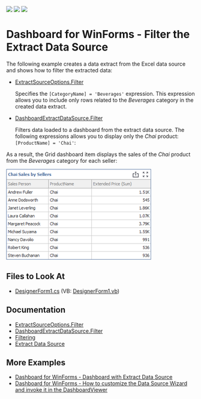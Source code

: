 <!-- default badges list -->
![](https://img.shields.io/endpoint?url=https://codecentral.devexpress.com/api/v1/VersionRange/422598616/21.2.3%2B)
[![](https://img.shields.io/badge/Open_in_DevExpress_Support_Center-FF7200?style=flat-square&logo=DevExpress&logoColor=white)](https://supportcenter.devexpress.com/ticket/details/T1040573)
[![](https://img.shields.io/badge/📖_How_to_use_DevExpress_Examples-e9f6fc?style=flat-square)](https://docs.devexpress.com/GeneralInformation/403183)
<!-- default badges end -->

# Dashboard for WinForms - Filter the Extract Data Source 

The following example creates a data extract from the Excel data source and shows how to filter the extracted data:

* [ExtractSourceOptions.Filter](https://docs.devexpress.com/Dashboard/DevExpress.DashboardCommon.ExtractSourceOptions.Filter)

     Specifies the `[CategoryName] = 'Beverages'` expression. This expression allows you to include only rows related to the _Beverages_ category in the created data extract. 

* [DashboardExtractDataSource.Filter](https://docs.devexpress.com/Dashboard/DevExpress.DashboardCommon.DashboardExtractDataSource.Filter)

    Filters data loaded to a dashboard from the extract data source. The following expressions allows you to display only the _Chai_ product: `[ProductName] = 'Chai'`:

As a result, the Grid dashboard item displays the sales of the _Chai_ product from the _Beverages_ category for each seller:

![extract-filtering-example](images/grid.png)

<!-- default file list -->

## Files to Look At

- [DesignerForm1.cs](./CS/ExtractFiltering/DesignerForm1.cs) (VB: [DesignerForm1.vb](./VB/ExtractFiltering/DesignerForm1.vb))

<!-- default file list end --> 

## Documentation

- [ExtractSourceOptions.Filter](https://docs.devexpress.com/Dashboard/DevExpress.DashboardCommon.ExtractSourceOptions.Filter)
- [DashboardExtractDataSource.Filter](https://docs.devexpress.com/Dashboard/DevExpress.DashboardCommon.DashboardExtractDataSource.Filter)
- [Filtering](https://docs.devexpress.com/Dashboard/17636/winforms-dashboard/winforms-designer/create-dashboards-in-the-winforms-designer/providing-data/extract-data-source/filtering)
- [Extract Data Source](https://docs.devexpress.com/Dashboard/115900/winforms-dashboard/winforms-designer/create-dashboards-in-the-winforms-designer/providing-data/extract-data-source)

## More Examples

- [Dashboard for WinForms - Dashboard with Extract Data Source](https://github.com/DevExpress-Examples/winforms-dashboard-extract-data-source)
- [Dashboard for WinForms - How to customize the Data Source Wizard and invoke it in the DashboardViewer](https://github.com/DevExpress-Examples/Dashboard-Customize-ExtractDataSource-Wizard)

